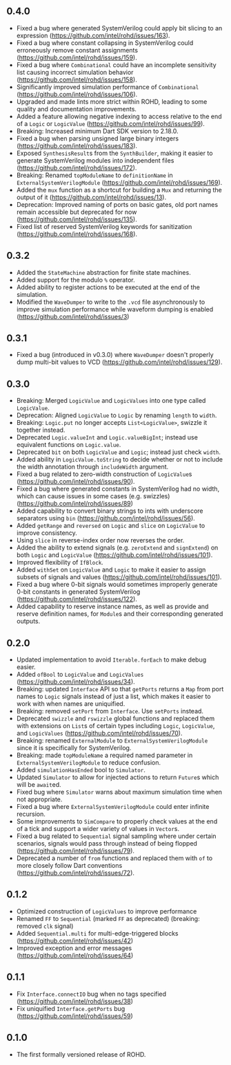 ## 0.4.0
- Fixed a bug where generated SystemVerilog could apply bit slicing to an expression (https://github.com/intel/rohd/issues/163).
- Fixed a bug where constant collapsing in SystemVerilog could erroneously remove constant assignments (https://github.com/intel/rohd/issues/159).
- Fixed a bug where `Combinational` could have an incomplete sensitivity list causing incorrect simulation behavior (https://github.com/intel/rohd/issues/158).
- Significantly improved simulation performance of `Combinational` (https://github.com/intel/rohd/issues/106).
- Upgraded and made lints more strict within ROHD, leading to some quality and documentation improvements.
- Added a feature allowing negative indexing to access relative to the end of a `Logic` or `LogicValue` (https://github.com/intel/rohd/issues/99).
- Breaking: Increased minimum Dart SDK version to 2.18.0.
- Fixed a bug when parsing unsigned large binary integers (https://github.com/intel/rohd/issues/183).
- Exposed `SynthesisResult`s from the `SynthBuilder`, making it easier to generate SystemVerilog modules into independent files (https://github.com/intel/rohd/issues/172).
- Breaking: Renamed `topModuleName` to `definitionName` in `ExternalSystemVerilogModule` (https://github.com/intel/rohd/issues/169).
- Added the `mux` function as a shortcut for building a `Mux` and returning the output of it (https://github.com/intel/rohd/issues/13).
- Deprecation: Improved naming of ports on basic gates, old port names remain accessible but deprecated for now (https://github.com/intel/rohd/issues/135).
- Fixed list of reserved SystemVerilog keywords for sanitization (https://github.com/intel/rohd/issues/168).

## 0.3.2
- Added the `StateMachine` abstraction for finite state machines.
- Added support for the modulo `%` operator.
- Added ability to register actions to be executed at the end of the simulation.
- Modified the `WaveDumper` to write to the `.vcd` file asynchronously to improve simulation performance while waveform dumping is enabled (https://github.com/intel/rohd/issues/3)

## 0.3.1
- Fixed a bug (introduced in v0.3.0) where `WaveDumper` doesn't properly dump multi-bit values to VCD (https://github.com/intel/rohd/issues/129).

## 0.3.0
- Breaking: Merged `LogicValue` and `LogicValues` into one type called `LogicValue`.
- Deprecation: Aligned `LogicValue` to `Logic` by renaming `length` to `width`.
- Breaking: `Logic.put` no longer accepts `List<LogicValue>`, swizzle it together instead.
- Deprecated `Logic.valueInt` and `Logic.valueBigInt`; instead use equivalent functions on `Logic.value`.
- Deprecated `bit` on both `LogicValue` and `Logic`; instead just check `width`.
- Added ability in `LogicValue.toString` to decide whether or not to include the width annotation through `includeWidth` argument.
- Fixed a bug related to zero-width construction of `LogicValue`s (https://github.com/intel/rohd/issues/90).
- Fixed a bug where generated constants in SystemVerilog had no width, which can cause issues in some cases (e.g. swizzles) (https://github.com/intel/rohd/issues/89)
- Added capability to convert binary strings to ints with underscore separators using `bin` (https://github.com/intel/rohd/issues/56).
- Added `getRange` and `reversed` on `Logic` and `slice` on `LogicValue` to improve consistency.
- Using `slice` in reverse-index order now reverses the order.
- Added the ability to extend signals (e.g. `zeroExtend` and `signExtend`) on both `Logic` and `LogicValue` (https://github.com/intel/rohd/issues/101).
- Improved flexibility of `IfBlock`.
- Added `withSet` on `LogicValue` and `Logic` to make it easier to assign subsets of signals and values (https://github.com/intel/rohd/issues/101).
- Fixed a bug where 0-bit signals would sometimes improperly generate 0-bit constants in generated SystemVerilog (https://github.com/intel/rohd/issues/122).
- Added capability to reserve instance names, as well as provide and reserve definition names, for `Module`s and their corresponding generated outputs.

## 0.2.0
- Updated implementation to avoid `Iterable.forEach` to make debug easier.
- Added `ofBool` to `LogicValue` and `LogicValues` (https://github.com/intel/rohd/issues/34).
- Breaking: updated `Interface` API so that `getPorts` returns a `Map` from port names to `Logic` signals instead of just a list, which makes it easier to work with when names are uniquified.
- Breaking: removed `setPort` from `Interface`.  Use `setPorts` instead.
- Deprecated `swizzle` and `rswizzle` global functions and replaced them with extensions on `List`s of certain types including `Logic`, `LogicValue`, and `LogicValues` (https://github.com/intel/rohd/issues/70). 
- Breaking: renamed `ExternalModule` to `ExternalSystemVerilogModule` since it is specifically for SystemVerilog.
- Breaking: made `topModuleName` a required named parameter in `ExternalSystemVerilogModule` to reduce confusion.
- Added `simulationHasEnded` bool to `Simulator`.
- Updated `Simulator` to allow for injected actions to return `Future`s which will be `await`ed.
- Fixed bug where `Simulator` warns about maximum simulation time when not appropriate.
- Fixed a bug where `ExternalSystemVerilogModule` could enter infinite recursion.
- Some improvements to `SimCompare` to properly check values at the end of a tick and support a wider variety of values in `Vector`s.
- Fixed a bug related to `Sequential` signal sampling where under certain scenarios, signals would pass through instead of being flopped (https://github.com/intel/rohd/issues/79).
- Deprecated a number of `from` functions and replaced them with `of` to more closely follow Dart conventions (https://github.com/intel/rohd/issues/72).

## 0.1.2
- Optimized construction of `LogicValues` to improve performance
- Renamed `FF` to `Sequential` (marked `FF` as deprecated) (breaking: removed `clk` signal)
- Added `Sequential.multi` for multi-edge-triggered blocks (https://github.com/intel/rohd/issues/42)
- Improved exception and error messages (https://github.com/intel/rohd/issues/64)

## 0.1.1
- Fix `Interface.connectIO` bug when no tags specified (https://github.com/intel/rohd/issues/38)
- Fix uniquified `Interface.getPorts` bug (https://github.com/intel/rohd/issues/59)

## 0.1.0

- The first formally versioned release of ROHD.
